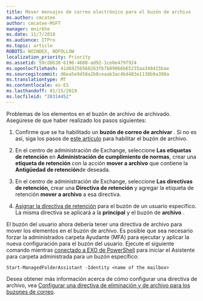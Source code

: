 ```yaml
---
title: Mover mensajes de correo electrónico para el buzón de archivo
ms.author: cmcatee
author: cmcatee-MSFT
manager: mnirkhe
ms.date: 11/7/2018
ms.audience: ITPro
ms.topic: article
ROBOTS: NOINDEX, NOFOLLOW
localization_priority: Priority
ms.assetid: 59cd8630-6196-4680-ad92-1ce0e479f924
ms.openlocfilehash: 41d6825b568263fb7b09066b65235aa348415bae
ms.sourcegitcommit: d6ea5e9458a2b8ceaab3ac4bd483e1130b9a398a
ms.translationtype: MT
ms.contentlocale: es-ES
ms.lasthandoff: 01/15/2019
ms.locfileid: "28314452"
---
```

Problemas de los elementos en el buzón de archivo de archivado. Asegúrese de que haber realizado los pasos siguientes:
  
1. Confirme que se ha habilitado un **buzón de correo de archivar** . Si no es así, siga los pasos de [este artículo](https://docs.microsoft.com/en-us/office365/securitycompliance/enable-archive-mailboxes) para habilitar el buzón de archivo. 
    
2. En el centro de administración de Exchange, seleccione **Las etiquetas de retención** en **Administración de cumplimiento de normas**, crear una **etiqueta de retención** con la acción **mover a archivo** que contiene la **Antigüedad de retención**de deseada.
    
3. En el centro de administración de Exchange, seleccione **Las directivas de retención**, crear una **Directiva de retención** y agregar la etiqueta de retención **mover a archivo** a esa directiva. 
    
4. [Asignar la directiva de retención](https://docs.microsoft.com/en-us/exchange/security-and-compliance/messaging-records-management/apply-retention-policy) para el buzón de un usuario específico. La misma directiva se aplicará a la **principal** y el buzón de **archivo** . 
    
El buzón del usuario ahora debería tener una directiva de archivo para mover los elementos en el buzón de archivo. Es posible que sea necesario forzar la administrados carpeta Ayudante (MFA) para ejecutar y aplicar la nueva configuración para el buzón del usuario. Ejecute el siguiente comando mientras [conectado a EXO de PowerShell](https://docs.microsoft.com/en-us/powershell/exchange/exchange-online/connect-to-exchange-online-powershell/connect-to-exchange-online-powershell?view=exchange-ps) para iniciar el Asistente para carpeta administrada para un buzón específico: 
  
```
Start-ManagedFolderAssistant -Identity <name of the mailbox>
```

Desea obtener más información acerca de cómo configurar una directiva de archivo, vea [Configurar una directiva de eliminación y de archivo para los buzones de correo](https://docs.microsoft.com/en-us/office365/securitycompliance/set-up-an-archive-and-deletion-policy-for-mailboxes#step-1-enable-archive-mailboxes-for-users).
  

